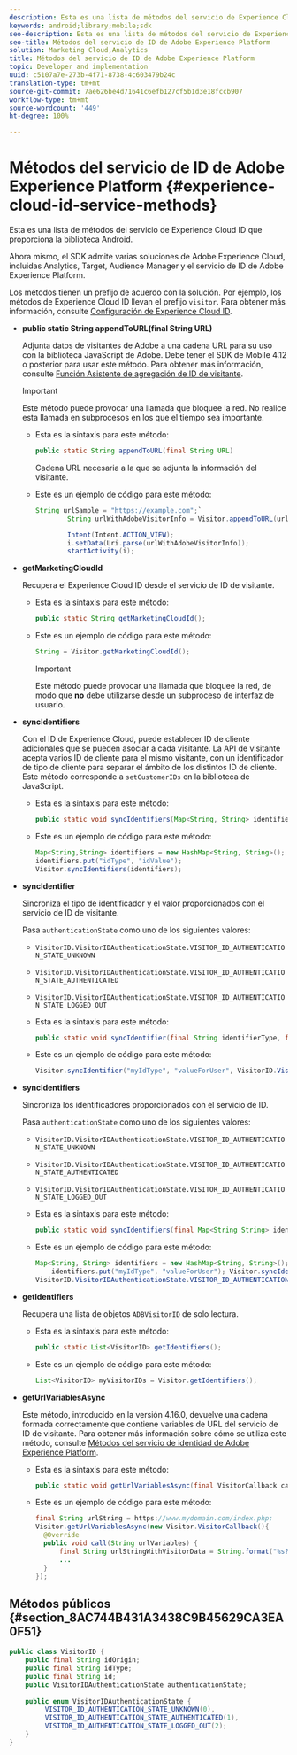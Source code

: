 ```yaml
---
description: Esta es una lista de métodos del servicio de Experience Cloud ID que proporciona la biblioteca Android.
keywords: android;library;mobile;sdk
seo-description: Esta es una lista de métodos del servicio de Experience Cloud ID que proporciona la biblioteca Android.
seo-title: Métodos del servicio de ID de Adobe Experience Platform
solution: Marketing Cloud,Analytics
title: Métodos del servicio de ID de Adobe Experience Platform
topic: Developer and implementation
uuid: c5107a7e-273b-4f71-8738-4c603479b24c
translation-type: tm+mt
source-git-commit: 7ae626be4d71641c6efb127cf5b1d3e18fccb907
workflow-type: tm+mt
source-wordcount: '449'
ht-degree: 100%

---
```



# Métodos del servicio de ID de Adobe Experience Platform {#experience-cloud-id-service-methods}

Esta es una lista de métodos del servicio de Experience Cloud ID que proporciona la biblioteca Android.

Ahora mismo, el SDK admite varias soluciones de Adobe Experience Cloud, incluidas Analytics, Target, Audience Manager y el servicio de ID de Adobe Experience Platform.

Los métodos tienen un prefijo de acuerdo con la solución. Por ejemplo, los métodos de Experience Cloud ID llevan el prefijo `visitor`. Para obtener más información, consulte [Configuración de Experience Cloud ID](/help/android/c-marketing-cloud/mcvid.md).

* **public static String appendToURL(final String URL)**

   Adjunta datos de visitantes de Adobe a una cadena URL para su uso con la biblioteca JavaScript de Adobe. Debe tener el SDK de Mobile 4.12 o posterior para usar este método. Para obtener más información, consulte [Función Asistente de agregación de ID de visitante](https://docs.adobe.com/content/help/es-ES/id-service/using/id-service-api/methods/appendvisitorid.html).

   >[!IMPORTANT]
   >
   >Este método puede provocar una llamada que bloquee la red. No realice esta llamada en subprocesos en los que el tiempo sea importante.

   * Esta es la sintaxis para este método:

      ```java
      public static String appendToURL(final String URL) 
      ```

      Cadena URL necesaria a la que se adjunta la información del visitante.

   * Este es un ejemplo de código para este método:

      ```java
      String urlSample = "https://example.com";`
              String urlWithAdobeVisitorInfo = Visitor.appendToURL(urlSample);
      
              Intent(Intent.ACTION_VIEW);
              i.setData(Uri.parse(urlWithAdobeVisitorInfo));
              startActivity(i);
      ```

* **getMarketingCloudId**

   Recupera el Experience Cloud ID desde el servicio de ID de visitante.

   * Esta es la sintaxis para este método:

      ```java
      public static String getMarketingCloudId(); 
      ```

   * Este es un ejemplo de código para este método:

      ```java
      String = Visitor.getMarketingCloudId();
      ```

      >[!IMPORTANT]
      >
      >Este método puede provocar una llamada que bloquee la red, de modo que **no** debe utilizarse desde un subproceso de interfaz de usuario.

* **syncIdentifiers**

   Con el ID de Experience Cloud, puede establecer ID de cliente adicionales que se pueden asociar a cada visitante. La API de visitante acepta varios ID de cliente para el mismo visitante, con un identificador de tipo de cliente para separar el ámbito de los distintos ID de cliente. Este método corresponde a `setCustomerIDs` en la biblioteca de JavaScript.

   * Esta es la sintaxis para este método:

      ```java
      public static void syncIdentifiers(Map<String, String> identifiers); 
      ```

   * Este es un ejemplo de código para este método:

      ```java
      Map<String,String> identifiers = new HashMap<String, String>();
      identifiers.put("idType", "idValue");
      Visitor.syncIdentifiers(identifiers);
      ```

* **syncIdentifier**

   Sincroniza el tipo de identificador y el valor proporcionados con el servicio de ID de visitante.

   Pasa `authenticationState` como uno de los siguientes valores:

   * `VisitorID.VisitorIDAuthenticationState.VISITOR_ID_AUTHENTICATION_STATE_UNKNOWN`
   * `VisitorID.VisitorIDAuthenticationState.VISITOR_ID_AUTHENTICATION_STATE_AUTHENTICATED`
   * `VisitorID.VisitorIDAuthenticationState.VISITOR_ID_AUTHENTICATION_STATE_LOGGED_OUT`

   * Esta es la sintaxis para este método:

      ```java
      public static void syncIdentifier(final String identifierType, final String identifier, final VisitorID.VisitorIDAuthenticationState authenticationState);
      ```

   * Este es un ejemplo de código para este método:

      ```java
      Visitor.syncIdentifier("myIdType", "valueForUser", VisitorID.VisitorIDAuthenticationState.VISITOR_ID_AUTHENTICATION_STATE_LOGGED_OUT);
      ```

* **syncIdentifiers**

   Sincroniza los identificadores proporcionados con el servicio de ID.

   Pasa `authenticationState` como uno de los siguientes valores:
   * `VisitorID.VisitorIDAuthenticationState.VISITOR_ID_AUTHENTICATION_STATE_UNKNOWN`
   * `VisitorID.VisitorIDAuthenticationState.VISITOR_ID_AUTHENTICATION_STATE_AUTHENTICATED`
   * `VisitorID.VisitorIDAuthenticationState.VISITOR_ID_AUTHENTICATION_STATE_LOGGED_OUT`

   * Esta es la sintaxis para este método:

      ```java
      public static void syncIdentifiers(final Map<String String> identifiers, final VisitorID.VisitorIDAuthenticationState authenticationState);
      ```

   * Este es un ejemplo de código para este método:

      ```java
      Map<String, String> identifiers = new HashMap<String, String>();
          identifiers.put("myIdType", "valueForUser"); Visitor.syncIdentifiers(identifiers,
      VisitorID.VisitorIDAuthenticationState.VISITOR_ID_AUTHENTICATION_STATE_AUTHENTICATED); 
      ```

* **getIdentifiers**

   Recupera una lista de objetos `ADBVisitorID` de solo lectura.

   * Esta es la sintaxis para este método:

      ```java
      public static List<VisitorID> getIdentifiers(); 
      ```

   * Este es un ejemplo de código para este método:

      ```java
      List<VisitorID> myVisitorIDs = Visitor.getIdentifiers(); 
      ```

* **getUrlVariablesAsync**

   Este método, introducido en la versión 4.16.0, devuelve una cadena formada correctamente que contiene variables de URL del servicio de ID de visitante. Para obtener más información sobre cómo se utiliza este método, consulte [Métodos del servicio de identidad de Adobe Experience Platform](/help/android/reference/hybrid-app.md).

   * Esta es la sintaxis para este método:

      ```java
      public static void getUrlVariablesAsync(final VisitorCallback callback);
      ```

   * Este es un ejemplo de código para este método:

      ```java
      final String urlString = https://www.mydomain.com/index.php; 
      Visitor.getUrlVariablesAsync(new Visitor.VisitorCallback(){ 
        @Override 
        public void call(String urlVariables) { 
            final String urlStringWithVisitorData = String.format("%s?%s", urlString, urlVariables); 
            ...
        } 
      });
      ```

## Métodos públicos {#section_8AC744B431A3438C9B45629CA3EA0F51}

```java
public class VisitorID { 
    public final String idOrigin; 
    public final String idType; 
    public final String id; 
    public VisitorIDAuthenticationState authenticationState; 
 
    public enum VisitorIDAuthenticationState { 
         VISITOR_ID_AUTHENTICATION_STATE_UNKNOWN(0), 
         VISITOR_ID_AUTHENTICATION_STATE_AUTHENTICATED(1), 
         VISITOR_ID_AUTHENTICATION_STATE_LOGGED_OUT(2); 
    } 
}
```
